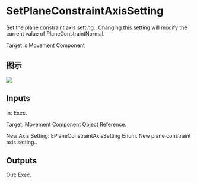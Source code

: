 # SetPlaneConstraintAxisSetting

Set the plane constraint axis setting.. Changing this setting will modify the current value of PlaneConstraintNormal.

Target is Movement Component

## 图示

![]($-20221218-18250902.png)

## Inputs

In: Exec.

Target: Movement Component Object Reference.

New Axis Setting: EPlaneConstraintAxisSetting Enum. New plane constraint axis setting..  

## Outputs

Out: Exec.

